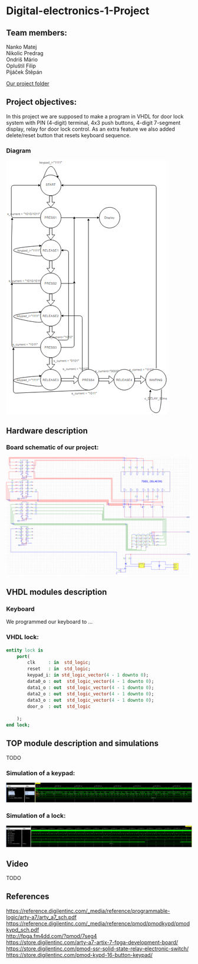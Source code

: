 # Digital-electronics-1-Project

## Team members: 
Nanko     Matej <br>
Nikolic   Predrag <br>
Ondriš    Mário <br>
Opluštil  Filip <br>
Pijáček   Štěpán <br>

[Our project folder](https://github.com/xnanko00/Digital-electronics-1-Project)

## Project objectives:
In this project we are supposed to make a program in VHDL for door lock system with PIN (4-digit) terminal, 4x3 push buttons, 4-digit 7-segment display, relay for door lock control. As an extra feature we also added delete/reset button that resets keyboard sequence.

### Diagram

![Diagram](images/diagram.png)

## Hardware description 

### Board schematic of our project:
![Schematic](images/schematic.png)

## VHDL modules description 

### Keyboard
We programmed our keyboard to ...

### VHDL lock:
```vhdl
entity lock is
    port(
        clk     : in  std_logic;
        reset   : in  std_logic;
        keypad_i: in std_logic_vector(4 - 1 downto 0);
        data0_o : out  std_logic_vector(4 - 1 downto 0);
        data1_o : out  std_logic_vector(4 - 1 downto 0);
        data2_o : out  std_logic_vector(4 - 1 downto 0);
        data3_o : out  std_logic_vector(4 - 1 downto 0);
        door_o  : out  std_logic

    );
end lock;
```

## TOP module description and simulations
TODO

### Simulation of a keypad:
![KeypadSimulation](images/simulation_keypad.png)

### Simulation of a lock:
![LockSimulation](images/simulation1.png)

## Video
TODO

## References 

https://reference.digilentinc.com/_media/reference/programmable-logic/arty-a7/arty_a7_sch.pdf <br>
https://reference.digilentinc.com/_media/reference/pmod/pmodkypd/pmodkypd_sch.pdf <br>
http://fpga.fm4dd.com/?pmod/7seg4 <br>
https://store.digilentinc.com/arty-a7-artix-7-fpga-development-board/ <br>
https://store.digilentinc.com/pmod-ssr-solid-state-relay-electronic-switch/ <br>
https://store.digilentinc.com/pmod-kypd-16-button-keypad/ <br>
